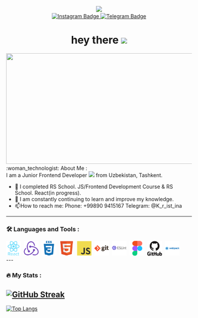 <div id="header" align="center">
  <img src="https://media.giphy.com/media/BferOKonYOspm28AiB/giphy.gif" width="300"/>
  <div id="badges">
  <a href="your-linkedin-URL">
    <img src="https://img.shields.io/badge/Instagram-pink?style=for-the-badge&logo=Instagram&logoColor=white" alt="Instagram Badge"/>
  </a>
  <a href="your-youtube-URL">
    <img src="https://img.shields.io/badge/Telegram-blue?style=for-the-badge&logo=telegram&logoColor=white" alt="Telegram Badge"/>
  </a>
  </div>
  <h1>
  hey there
  <img src="https://media.giphy.com/media/hvRJCLFzcasrR4ia7z/giphy.gif" width="30px"/>
</h1>
  <div align="center">
  <img src="https://media.giphy.com/media/j01sl1K7r645q/giphy.gif" width="600" height="300"/>
</div>
</div>
 :woman_technologist: About Me : <div>I am a Junior Frontend Developer <img src="https://media.giphy.com/media/WUlplcMpOCEmTGBtBW/giphy.gif" width="30"> from Uzbekistan, Tashkent.</div>
 
- :telescope: I completed RS School. JS/Frontend Development Course & RS School. React(in progress).
- :seedling:  I am constantly continuing to learn and improve my knowledge.
- :mailbox:How to reach me:
 Phone: +99890 9415167  Telegram: @K_r_ist_ina
 ---

### :hammer_and_wrench: Languages and Tools :
<div>
  <img src="https://github.com/devicons/devicon/blob/master/icons/react/react-original-wordmark.svg" title="React" alt="React" width="40" height="40"/>&nbsp;
  <img src="https://github.com/devicons/devicon/blob/master/icons/redux/redux-original.svg" title="Redux" alt="Redux " width="40" height="40"/>&nbsp;
  <img src="https://github.com/devicons/devicon/blob/master/icons/css3/css3-plain-wordmark.svg"  title="CSS3" alt="CSS" width="40" height="40"/>&nbsp;
  <img src="https://github.com/devicons/devicon/blob/master/icons/html5/html5-original.svg" title="HTML5" alt="HTML" width="40" height="40"/>&nbsp;
  <img src="https://github.com/devicons/devicon/blob/master/icons/javascript/javascript-original.svg" title="JavaScript" alt="JavaScript" width="40" height="40"/>&nbsp;
  <img src="https://github.com/devicons/devicon/blob/master/icons/git/git-original-wordmark.svg" title="Git" **alt="Git" width="40" height="40"/>&nbsp;
  <img src="https://github.com/devicons/devicon/blob/master/icons/eslint/eslint-original-wordmark.svg" title="eslint" **alt="eslint" width="40" height="40"/>&nbsp;
  <img src="https://github.com/devicons/devicon/blob/master/icons/figma/figma-original.svg" title="figma" **alt="figma" width="40" height="40"/>&nbsp;
  <img src="https://github.com/devicons/devicon/blob/master/icons/github/github-original-wordmark.svg" title="github" **alt="github" width="40" height="40"/>&nbsp;
  <img src="https://github.com/devicons/devicon/blob/master/icons/webpack/webpack-original-wordmark.svg" title="webpack" **alt="webpack" width="40" height="40"/>&nbsp;
</div>
---

### :fire: My Stats :
[![GitHub Streak](http://github-readme-streak-stats.herokuapp.com?user=KasyanovskayaKristina&theme=dark&background=000000)](https://git.io/streak-stats)
---
[![Top Langs](https://github-readme-stats.vercel.app/api/top-langs/?username=KasyanovskayaKristina&layout=compact&theme=vision-friendly-dark)](https://github.com/anuraghazra/github-readme-stats)
<!-- BLOG-POST-LIST:START -->

<!-- BLOG-POST-LIST:END -->
